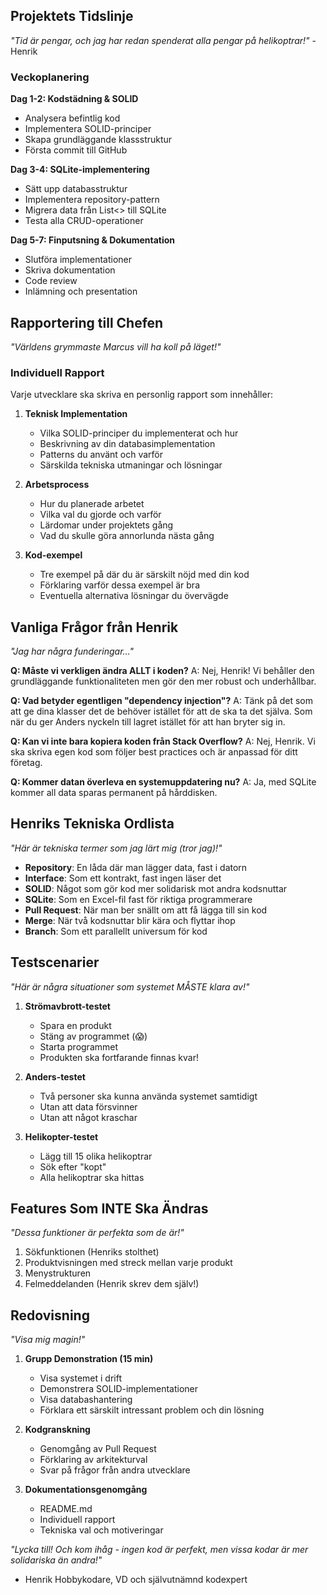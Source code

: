 ## Projektets Tidslinje

_"Tid är pengar, och jag har redan spenderat alla pengar på helikoptrar!"_ - Henrik

### Veckoplanering

**Dag 1-2: Kodstädning & SOLID**

- Analysera befintlig kod
- Implementera SOLID-principer
- Skapa grundläggande klassstruktur
- Första commit till GitHub

**Dag 3-4: SQLite-implementering**

- Sätt upp databasstruktur
- Implementera repository-pattern
- Migrera data från List<> till SQLite
- Testa alla CRUD-operationer

**Dag 5-7: Finputsning & Dokumentation**

- Slutföra implementationer
- Skriva dokumentation
- Code review
- Inlämning och presentation

## Rapportering till Chefen

_"Världens grymmaste Marcus vill ha koll på läget!"_

### Individuell Rapport

Varje utvecklare ska skriva en personlig rapport som innehåller:

1. **Teknisk Implementation**

   - Vilka SOLID-principer du implementerat och hur
   - Beskrivning av din databasimplementation
   - Patterns du använt och varför
   - Särskilda tekniska utmaningar och lösningar

2. **Arbetsprocess**

   - Hur du planerade arbetet
   - Vilka val du gjorde och varför
   - Lärdomar under projektets gång
   - Vad du skulle göra annorlunda nästa gång

3. **Kod-exempel**
   - Tre exempel på där du är särskilt nöjd med din kod
   - Förklaring varför dessa exempel är bra
   - Eventuella alternativa lösningar du övervägde

## Vanliga Frågor från Henrik

_"Jag har några funderingar..."_

**Q: Måste vi verkligen ändra ALLT i koden?**
A: Nej, Henrik! Vi behåller den grundläggande funktionaliteten men gör den mer robust och underhållbar.

**Q: Vad betyder egentligen "dependency injection"?**
A: Tänk på det som att ge dina klasser det de behöver istället för att de ska ta det själva. Som när du ger Anders nyckeln till lagret istället för att han bryter sig in.

**Q: Kan vi inte bara kopiera koden från Stack Overflow?**
A: Nej, Henrik. Vi ska skriva egen kod som följer best practices och är anpassad för ditt företag.

**Q: Kommer datan överleva en systemuppdatering nu?**
A: Ja, med SQLite kommer all data sparas permanent på hårddisken.

## Henriks Tekniska Ordlista

_"Här är tekniska termer som jag lärt mig (tror jag)!"_

- **Repository**: En låda där man lägger data, fast i datorn
- **Interface**: Som ett kontrakt, fast ingen läser det
- **SOLID**: Något som gör kod mer solidarisk mot andra kodsnuttar
- **SQLite**: Som en Excel-fil fast för riktiga programmerare
- **Pull Request**: När man ber snällt om att få lägga till sin kod
- **Merge**: När två kodsnuttar blir kära och flyttar ihop
- **Branch**: Som ett parallellt universum för kod

## Testscenarier

_"Här är några situationer som systemet MÅSTE klara av!"_

1. **Strömavbrott-testet**

   - Spara en produkt
   - Stäng av programmet (😱)
   - Starta programmet
   - Produkten ska fortfarande finnas kvar!

2. **Anders-testet**

   - Två personer ska kunna använda systemet samtidigt
   - Utan att data försvinner
   - Utan att något kraschar

3. **Helikopter-testet**
   - Lägg till 15 olika helikoptrar
   - Sök efter "kopt"
   - Alla helikoptrar ska hittas

## Features Som INTE Ska Ändras

_"Dessa funktioner är perfekta som de är!"_

1. Sökfunktionen (Henriks stolthet)
2. Produktvisningen med streck mellan varje produkt
3. Menystrukturen
4. Felmeddelanden (Henrik skrev dem själv!)

## Redovisning

_"Visa mig magin!"_

1. **Grupp Demonstration (15 min)**

   - Visa systemet i drift
   - Demonstrera SOLID-implementationer
   - Visa databashantering
   - Förklara ett särskilt intressant problem och din lösning

2. **Kodgranskning**

   - Genomgång av Pull Request
   - Förklaring av arkitekturval
   - Svar på frågor från andra utvecklare

3. **Dokumentationsgenomgång**
   - README.md
   - Individuell rapport
   - Tekniska val och motiveringar

_"Lycka till! Och kom ihåg - ingen kod är perfekt, men vissa kodar är mer solidariska än andra!"_

- Henrik Hobbykodare, VD och självutnämnd kodexpert
